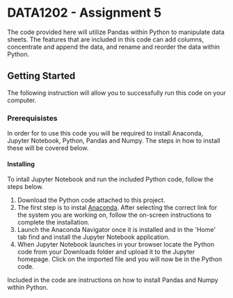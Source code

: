 # DATA1202 - Assignment 5
The code provided here will utilize Pandas within Python to manipulate data sheets. The features that are included in this code can add columns, concentrate and append the data, and rename and reorder the data within Python.

## Getting Started
The following instruction will allow you to successfully run this code on your computer.

### Prerequisistes
In order for to use this code you will be required to install Anaconda, Jupyter Notebook, Python, Pandas and Numpy. The steps in how to install these will be covered below.

#### Installing
To intall Jupyter Notebook and run the included Python code, follow the steps below.

1. Download the Python code attached to this project.
2. The first step is to instal [Anaconda](https://docs.anaconda.com/anaconda/install/). After selecting the correct link for the system you are working on, follow the on-screen instructions to complete the installation.
3. Launch the Anaconda Navigator once it is installed and in the 'Home' tab find and install the Jupyter Notebook application.
4. When Jupyter Notebook launches in your browser locate the Python code from your Downloads folder and upload it to the Jupyter homepage. Click on the imported file and you will now be in the Python code.

Included in the code are instructions on how to install Pandas and Numpy within Python.
